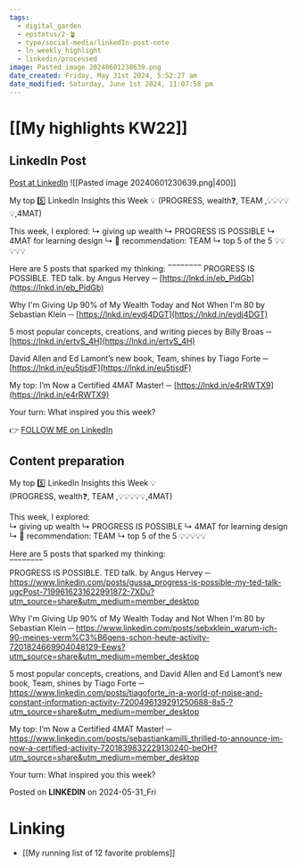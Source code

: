```yaml
---
tags:
  - digital_garden
  - epstatus/2-🪴
  - type/social-media/linkedIn-post-note
  - ln_weekly_highlight
  - linkedin/processed
image: Pasted image 20240601230639.png
date_created: Friday, May 31st 2024, 5:52:27 am
date_modified: Saturday, June 1st 2024, 11:07:58 pm
---
```

# [[My highlights KW22]]
## LinkedIn Post
[Post at LinkedIn](https://www.linkedin.com/posts/sebastiankamilli_my-top-5-linkedin-insights-this-week-activity-7202209694172557312--9m9?utm_source=share&utm_medium=member_desktop)
![[Pasted image 20240601230639.png|400]]  

My top 5️⃣ LinkedIn Insights this Week 💡 
(PROGRESS, wealth❓, TEAM ,💡💡💡💡💡,4MAT) 

This week, I explored: 
↳ giving up wealth
↳ PROGRESS IS POSSIBLE
↳ 4MAT for learning design
↳ 📖 recommendation: TEAM
↳ top 5 of the 5 💡💡💡💡💡

Here are 5 posts that sparked my thinking: 
‾‾‾‾‾‾‾‾ 
PROGRESS IS POSSIBLE. TED talk. by Angus Hervey ─ [https://lnkd.in/eb_PidGb](https://lnkd.in/eb_PidGb)

Why I'm Giving Up 90% of My Wealth Today and Not When I'm 80 by Sebastian Klein ─ [https://lnkd.in/eydj4DGT](https://lnkd.in/eydj4DGT)

5 most popular concepts, creations, and writing pieces by Billy Broas ─ [https://lnkd.in/ertvS_4H](https://lnkd.in/ertvS_4H)

David Allen and Ed Lamont’s new book, Team, shines by Tiago Forte ─ [https://lnkd.in/eu5tjsdF](https://lnkd.in/eu5tjsdF)

My top: I’m Now a Certified 4MAT Master! ─ [https://lnkd.in/e4rRWTX9](https://lnkd.in/e4rRWTX9)

Your turn: What inspired you this week?

👉 [FOLLOW ME on LinkedIn](https://www.linkedin.com/comm/mynetwork/discovery-see-all?usecase=PEOPLE_FOLLOWS&followMember=sebastiankamilli)

## Content preparation

My top 5️⃣ LinkedIn Insights this Week 💡  
(PROGRESS, wealth❓, TEAM ,💡💡💡💡💡,4MAT)  

This week, I explored:  
↳ giving up wealth
↳ PROGRESS IS POSSIBLE
↳ 4MAT for learning design
↳ 📖 recommendation: TEAM
↳ top 5 of the 5 💡💡💡💡💡

Here are 5 posts that sparked my thinking:  
‾‾‾‾‾‾‾‾  
PROGRESS IS POSSIBLE. TED talk. by Angus Hervey ─ https://www.linkedin.com/posts/gussa_progress-is-possible-my-ted-talk-ugcPost-7199616231622991872-7XDu?utm_source=share&utm_medium=member_desktop

Why I'm Giving Up 90% of My Wealth Today and Not When I'm 80 by Sebastian Klein ─ https://www.linkedin.com/posts/sebxklein_warum-ich-90-meines-verm%C3%B6gens-schon-heute-activity-7201824669904048129-Eews?utm_source=share&utm_medium=member_desktop

5 most popular concepts, creations, and David Allen and Ed Lamont’s new book, Team, shines by Tiago Forte ─ https://www.linkedin.com/posts/tiagoforte_in-a-world-of-noise-and-constant-information-activity-7200496139291250688-8s5-?utm_source=share&utm_medium=member_desktop

My top: I’m Now a Certified 4MAT Master! ─ https://www.linkedin.com/posts/sebastiankamilli_thrilled-to-announce-im-now-a-certified-activity-7201839832229130240-beOH?utm_source=share&utm_medium=member_desktop

Your turn: What inspired you this week?

Posted on **LINKEDIN** on 2024-05-31_Fri

# Linking
+ [[My running list of 12 favorite problems]]